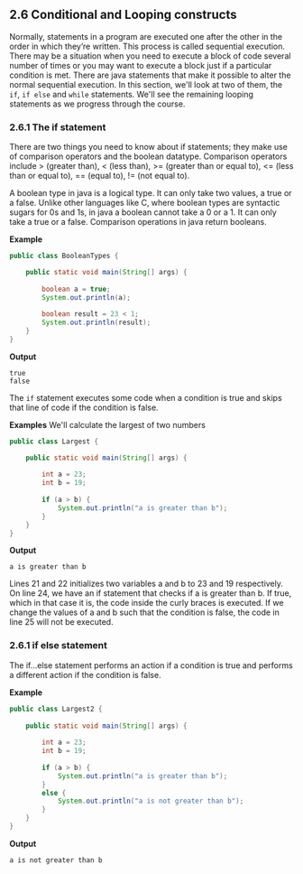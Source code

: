 ## 2.6 Conditional and Looping constructs

Normally, statements in a program are executed one after the other in the order in which they’re written. This process is 
called sequential execution. There may be a situation when you need to execute a block of code several number of times or you may
 want to execute a block just if a particular condition is met. There are java statements that make it possible to alter the normal
 sequential execution. In this section, we'll look at two of them, the `if`, `if else` and `while` statements. We'll see the remaining looping statements as we progress through the course.
 
### 2.6.1 The if statement
 
 There are two things you need to know about if statements; they make use of comparison operators and the boolean datatype.
 Comparison operators include > (greater than), < (less than), >= (greater than or equal to), <= (less than or equal to), == (equal to), != (not equal to).
 
 A boolean type in java is a logical type. It can only take two values, a true or a false. Unlike other languages like C, where boolean types are syntactic sugars for 0s and 1s, in java a boolean cannot take a 0 or a 1. It can only take a true or a false. Comparison operations in java return booleans. 
 
 **Example**
 
 ```java
 public class BooleanTypes {
 
     public static void main(String[] args) {
     
         boolean a = true;
         System.out.println(a);
         
         boolean result = 23 < 1;
         System.out.println(result);
     }
 }
 ```
 
 **Output**
 ```
 true
 false
 ```
 
 The `if` statement executes some code when a condition is true and skips that line of code if the condition is false.
 
 **Examples**
 We'll calculate the largest of two numbers
 
 ```java
 public class Largest {
 
     public static void main(String[] args) {
     
         int a = 23;
         int b = 19;
         
         if (a > b) {
             System.out.println("a is greater than b");
         }
     }
 }
 ```
 
 **Output**
 
`a is greater than b`

Lines 21 and 22 initializes two variables a and b to 23 and 19 respectively. On line 24, we have an if statement that checks if
a is greater than b. If true, which in that case it is, the code inside the curly braces is executed.
If we change the values of a and b such that the condition is false, the code in line 25 will not be executed.

### 2.6.1 if else statement

The if...else statement performs an action if a condition is true and performs a different action if the condition is false.

**Example**

```java
public class Largest2 {
 
    public static void main(String[] args) {
    
        int a = 23;
        int b = 19;
        
        if (a > b) {
            System.out.println("a is greater than b");
        }
        else {
            System.out.println("a is not greater than b");
        }
    }
}
```

**Output**

`a is not greater than b`
